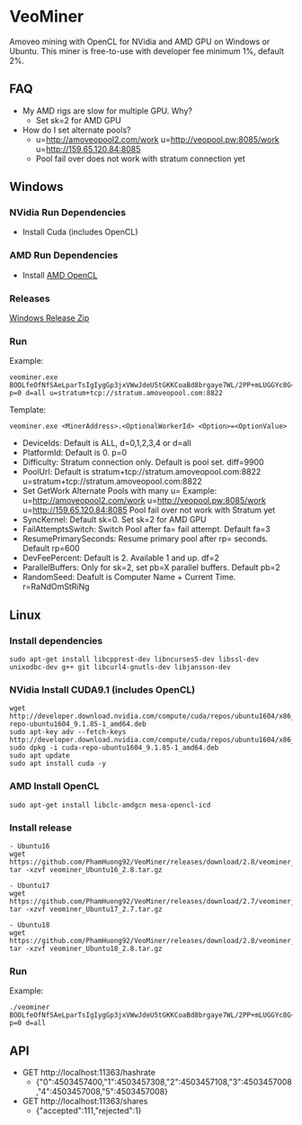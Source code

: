 # VeoMiner
Amoveo mining with OpenCL for NVidia and AMD GPU on Windows or Ubuntu. This miner is free-to-use with developer fee minimum 1%, default 2%.

## FAQ
* My AMD rigs are slow for multiple GPU. Why?
  - Set sk=2 for AMD GPU
* How do I set alternate pools?
  - u=http://amoveopool2.com/work u=http://veopool.pw:8085/work u=http://159.65.120.84:8085
  - Pool fail over does not work with stratum connection yet

## Windows

### NVidia Run Dependencies
* Install Cuda (includes OpenCL)

### AMD Run Dependencies
* Install [AMD OpenCL](https://support.amd.com/en-us/kb-articles/Pages/OpenCL2-Driver.aspx)

### Releases

   [Windows Release Zip](https://github.com/PhamHuong92/VeoMiner/releases)


### Run

Example:
```
veominer.exe BOOLfeOfNfSAeLparTsIgIygGp3jxVWwJdeU5tGKKCoaBd8brgaye7WL/2PP+mLUGGYc8G+KLGUeyvApghtydQo= p=0 d=all u=stratum+tcp://stratum.amoveopool.com:8822
```

Template:
```
veominer.exe <MinerAddress>.<OptionalWorkerId> <Option>=<OptionValue>
```
* DeviceIds: Default is ALL, d=0,1,2,3,4 or d=all
* PlatformId: Default is 0. p=0
* Difficulty: Stratum connection only. Default is pool set. diff=9900
* PoolUrl: Default is stratum+tcp://stratum.amoveopool.com:8822 u=stratum+tcp://stratum.amoveopool.com:8822
* Set GetWork Alternate Pools with many u= Example: u=http://amoveopool2.com/work u=http://veopool.pw:8085/work u=http://159.65.120.84:8085  Pool fail over not work with Stratum yet
* SyncKernel: Default sk=0. Set sk=2 for AMD GPU
* FailAttemptsSwitch: Switch Pool after fa= fail attempt. Default fa=3
* ResumePrimarySeconds: Resume primary pool after rp= seconds. Default rp=600
* DevFeePercent: Default is 2. Available 1 and up. df=2
* ParallelBuffers: Only for sk=2, set pb=X parallel buffers. Default pb=2
* RandomSeed: Deafult is Computer Name + Current Time. r=RaNdOmStRiNg

## Linux

### Install dependencies

```
sudo apt-get install libcpprest-dev libncurses5-dev libssl-dev unixodbc-dev g++ git libcurl4-gnutls-dev libjansson-dev
```

### NVidia Install CUDA9.1 (includes OpenCL)

```
wget http://developer.download.nvidia.com/compute/cuda/repos/ubuntu1604/x86_64/cuda-repo-ubuntu1604_9.1.85-1_amd64.deb
sudo apt-key adv --fetch-keys http://developer.download.nvidia.com/compute/cuda/repos/ubuntu1604/x86_64/7fa2af80.pub
sudo dpkg -i cuda-repo-ubuntu1604_9.1.85-1_amd64.deb
sudo apt update
sudo apt install cuda -y
```

### AMD Install OpenCL
```
sudo apt-get install libclc-amdgcn mesa-opencl-icd
```

### Install release

```
- Ubuntu16
wget https://github.com/PhamHuong92/VeoMiner/releases/download/2.8/veominer_Ubuntu16_2.8.tar.gz
tar -xzvf veominer_Ubuntu16_2.8.tar.gz

- Ubuntu17
wget https://github.com/PhamHuong92/VeoMiner/releases/download/2.7/veominer_Ubuntu17_2.7.tar.gz
tar -xzvf veominer_Ubuntu17_2.7.tar.gz

- Ubuntu18
wget https://github.com/PhamHuong92/VeoMiner/releases/download/2.8/veominer_Ubuntu18_2.8.tar.gz
tar -xzvf veominer_Ubuntu18_2.8.tar.gz
```

### Run

Example:
```
./veominer BOOLfeOfNfSAeLparTsIgIygGp3jxVWwJdeU5tGKKCoaBd8brgaye7WL/2PP+mLUGGYc8G+KLGUeyvApghtydQo= p=0 d=all
```

## API
* GET http://localhost:11363/hashrate
  - {"0":4503457400,"1":4503457308,"2":4503457108,"3":4503457008,"4":4503457008,"5":4503457008}
* GET http://localhost:11363/shares
  - {"accepted":111,"rejected":1}

